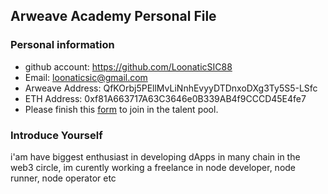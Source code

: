 ## Arweave Academy Personal File

### Personal information

- github account: https://github.com/LoonaticSIC88
- Email: loonaticsic@gmail.com
- Arweave Address: QfKOrbj5PEllMvLiNnhEvyyDTDnxoDXg3Ty5S5-LSfc
- ETH Address: 0xf81A663717A63C3646e0B339AB4f9CCCD45E4fe7
- Please finish this [form](https://docs.google.com/forms/d/e/1FAIpQLSfWA5fIIcBgmRppm3jNz5vmf9Mai_QMVil-2pO4r7YKn_Zhtw/viewform?usp=sf_link) to join in the talent pool.

### Introduce Yourself
 i'am have biggest enthusiast in developing dApps in many chain in the web3 circle, im curently working a freelance in node developer, node runner, node operator etc